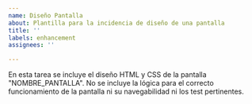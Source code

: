 ```yaml
---
name: Diseño Pantalla
about: Plantilla para la incidencia de diseño de una pantalla
title: ''
labels: enhancement
assignees: ''

---
```


En esta tarea se incluye el diseño HTML y CSS de la pantalla "NOMBRE_PANTALLA".
No se incluye la lógica para el correcto funcionamiento de la pantalla ni su navegabilidad ni los test pertinentes.

